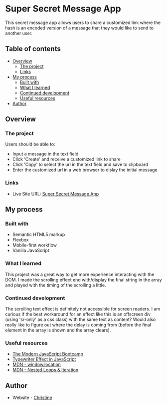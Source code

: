 # Super Secret Message App

This secret message app allows users to share a customized link where the hash is an encoded version of a message that they would like to send to another user.

## Table of contents

- [Overview](#overview)
  - [The project](#the-project)
  - [Links](#links)
- [My process](#my-process)
  - [Built with](#built-with)
  - [What I learned](#what-i-learned)
  - [Continued development](#continued-development)
  - [Useful resources](#useful-resources)
- [Author](#author)

## Overview

### The project

Users should be able to:

- Input a message in the text field
- Click 'Create' and receive a customized link to share
- Click 'Copy' to select the url in the text field and save to clipboard
- Enter the customized url in a web browser to dislay the initial message

### Links

- Live Site URL: [Super Secret Message App](https://christineaharper.github.io/secret-msg/)

## My process

### Built with

- Semantic HTML5 markup
- Flexbox
- Mobile-first workflow
- Vanilla JavaScript

### What I learned

This project was a great way to get more experience interacting with the DOM. I made the scrolling effect end with/display the final string in the array and played with the timing of the scrolling a little.

### Continued development

The scrolling text effect is definitely not accessible for screen readers. I am curious if the best workaround for an effect like this is an offscreen div (using 'sr-only' as a css class) with the same text as content? Would also really like to figure out where the delay is coming from (before the final element in the array is shown and the array clears).

### Useful resources

- [The Modern JavaScript Bootcamp](https://www.udemy.com/course/javascript-beginners-complete-tutorial/)
- [Typewriter Effect in JavaScript](https://www.youtube.com/watch?v=mULM6KcF_mo)
- [MDN - window.location](https://developer.mozilla.org/en-US/docs/Web/API/Window/location)
- [MDN - Nested Loops & Iteration](https://developer.mozilla.org/en-US/docs/Web/JavaScript/Guide/Loops_and_iteration)

## Author

- Website - [Christine](https://github.com/christineaharper)
